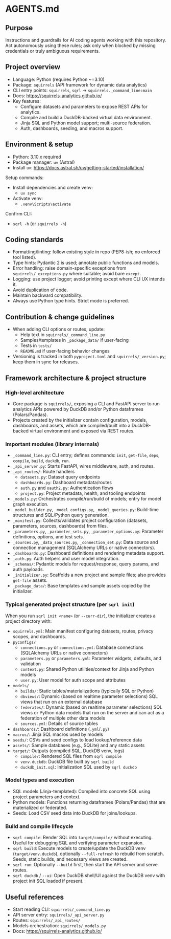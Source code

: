 # AGENTS.md

## Purpose
Instructions and guardrails for AI coding agents working with this repository. Act autonomously using these rules; ask only when blocked by missing credentials or truly ambiguous requirements.

## Project overview
- Language: Python (requires Python ~=3.10)
- Package: `squirrels` (API framework for dynamic data analytics)
- CLI entry points: `squirrels`, `sqrl` -> `squirrels._command_line:main`
- Docs: https://squirrels-analytics.github.io/
- Key features:
  - Configure datasets and parameters to expose REST APIs for analytics.
  - Compile and build a DuckDB-backed virtual data environment.
  - Jinja SQL and Python model support; multi-source federation.
  - Auth, dashboards, seeding, and macros support.

## Environment & setup
- Python: 3.10.x required
- Package manager: `uv` (Astral)
- Install `uv`: https://docs.astral.sh/uv/getting-started/installation/

Setup commands:
- Install dependencies and create venv:
  - `uv sync`
- Activate venv:
  - `.venv\Scripts\activate`

Confirm CLI:
- `sqrl -h` (or `squirrels -h`)

## Coding standards
- Formatting/linting: follow existing style in repo (PEP8-ish; no enforced tool listed).
- Type hints: Pydantic 2 is used; annotate public functions and models.
- Error handling: raise domain-specific exceptions from `squirrels/_exceptions.py` where suitable; avoid bare `except`.
- Logging: use project logger; avoid printing except where CLI UX intends it.
- Avoid duplication of code.
- Maintain backward compatibility.
- Always use Python type hints. Strict mode is preferred.

## Contribution & change guidelines
- When adding CLI options or routes, update:
  - Help text in `squirrels/_command_line.py`
  - Samples/templates in `_package_data/` if user-facing
  - Tests in `tests/`
  - `README.md` if user-facing behavior changes
- Versioning is tracked in both `pyproject.toml` and `squirrels/_version.py`; keep them in sync for releases.

## Framework architecture & project structure

### High-level architecture
- Core package is `squirrels/`, exposing a CLI and FastAPI server to run analytics APIs powered by DuckDB and/or Python dataframes (Polars/Pandas).
- Projects created by the initializer contain configuration, models, dashboards, and assets, which are compiled/built into a DuckDB-backed virtual environment and exposed via REST routes.

### Important modules (library internals)
- `_command_line.py`: CLI entry; defines commands: `init`, `get-file`, `deps`, `compile`, `build`, `duckdb`, `run`.
- `_api_server.py`: Starts FastAPI, wires middleware, auth, and routes.
- `_api_routes/`: Route handlers
  - `datasets.py`: Dataset query endpoints
  - `dashboards.py`: Dashboard metadata/routes
  - `auth.py` and `oauth2.py`: Authentication flows
  - `project.py`: Project metadata, health, and tooling endpoints
- `_models.py`: Orchestrates compile/run/build of models; entry for model graph execution.
- `_model_builder.py`, `_model_configs.py`, `_model_queries.py`: Build-time structures and SQL/Python query generation.
- `_manifest.py`: Collects/validates project configuration (datasets, parameters, sources, dashboards) from files.
- `_parameters.py`, `_parameter_sets.py`, `_parameter_options.py`: Parameter definitions, options, and test sets.
- `_sources.py`, `_data_sources.py`, `_connection_set.py`: Data source and connection management (SQLAlchemy URLs or native connectors). 
- `_dashboards.py`: Dashboard definitions and rendering metadata support.
- `_auth.py`: Auth helpers and user model integration.
- `_schemas/`: Pydantic models for request/response, query params, and auth payloads.
- `_initializer.py`: Scaffolds a new project and sample files; also provides `get-file` assets.
- `_package_data/`: Base templates and sample assets copied by the initializer.

### Typical generated project structure (per `sqrl init`)
When you run `sqrl init <name>` (or `--curr-dir`), the initializer creates a project directory with:
- `squirrels.yml`: Main manifest configuring datasets, routes, privacy scopes, and dashboards.
- `pyconfigs/`
  - `connections.py` or `connections.yml`: Database connections (SQLAlchemy URLs or native connectors)
  - `parameters.py` or `parameters.yml`: Parameter widgets, defaults, and validation
  - `context.py`: Shared Python utilities/context for Jinja and Python models
  - `user.py`: User model for auth scope and attributes
- `models/`
  - `builds/`: Static tables/materializations (typically SQL or Python)
  - `dbviews/`: Dynamic (based on realtime parameter selections) SQL views that run on an external database
  - `federates/`: Dynamic (based on realtime parameter selections) SQL views or Python data models that run on the server and can act as a federation of multiple other data models
  - `sources.yml`: Details of source tables
- `dashboards/`: Dashboard definitions (`.yml`/`.py`)
- `macros/`: Jinja SQL macros used by models
- `seeds/`: CSVs and seed configs to load lookup/reference data
- `assets/`: Sample databases (e.g., SQLite) and any static assets
- `target/`: Outputs (compiled SQL, DuckDB venv, logs)
  - `compile/`: Rendered SQL files from `sqrl compile`
  - `venv.duckdb`: DuckDB file built by `sqrl build`
  - `duckdb_init.sql`: Initialization SQL used by `sqrl duckdb`

### Model types and execution
- SQL models (Jinja-templated): Compiled into concrete SQL using project parameters and context.
- Python models: Functions returning dataframes (Polars/Pandas) that are materialized or federated.
- Seeds: Load CSV seed data into DuckDB for joins/lookups.

### Build and compile lifecycle
- `sqrl compile`: Render SQL into `target/compile/` without executing. Useful for debugging SQL and verifying parameter expansion.
- `sqrl build`: Execute models to create/update the DuckDB venv (`target/venv.duckdb`), optionally `--full-refresh` to rebuild from scratch. Seeds, static builds, and necessary views are created.
- `sqrl run`: Optionally `--build` first, then start the API server and serve routes.
- `sqrl duckdb` / `--ui`: Open DuckDB shell/UI against the DuckDB venv with project init SQL loaded if present.

## Useful references
- Start reading CLI: `squirrels/_command_line.py`
- API server entry: `squirrels/_api_server.py`
- Routes: `squirrels/_api_routes/`
- Models orchestration: `squirrels/_models.py`
- Docs: https://squirrels-analytics.github.io/